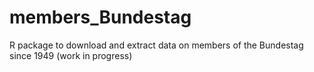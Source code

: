 # members_Bundestag
R package to download and extract data on members of the Bundestag since 1949 (work in progress)
